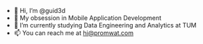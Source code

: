 - 👋 Hi, I’m @guid3d
- 👀 My obsession in Mobile Application Development
- 🌱 I’m currently studying Data Engineering and Analytics at TUM
- 📫 You can reach me at <hi@promwat.com>

<!---
guid3d/guid3d is a ✨ special ✨ repository because its `README.md` (this file) appears on your GitHub profile.
You can click the Preview link to take a look at your changes.
--->
